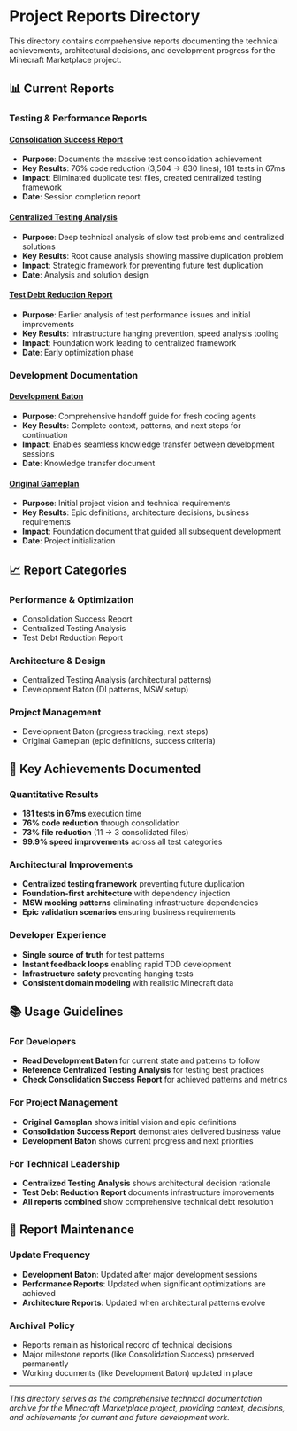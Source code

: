 # Project Reports Directory

This directory contains comprehensive reports documenting the technical achievements, architectural decisions, and development progress for the Minecraft Marketplace project.

## 📊 Current Reports

### **Testing & Performance Reports**

#### **[Consolidation Success Report](./consolidation-success.md)**
- **Purpose**: Documents the massive test consolidation achievement
- **Key Results**: 76% code reduction (3,504 → 830 lines), 181 tests in 67ms
- **Impact**: Eliminated duplicate test files, created centralized testing framework
- **Date**: Session completion report

#### **[Centralized Testing Analysis](./centralized-testing-analysis.md)**
- **Purpose**: Deep technical analysis of slow test problems and centralized solutions
- **Key Results**: Root cause analysis showing massive duplication problem
- **Impact**: Strategic framework for preventing future test duplication
- **Date**: Analysis and solution design

#### **[Test Debt Reduction Report](./test-debt-reduction.md)**
- **Purpose**: Earlier analysis of test performance issues and initial improvements
- **Key Results**: Infrastructure hanging prevention, speed analysis tooling
- **Impact**: Foundation work leading to centralized framework
- **Date**: Early optimization phase

### **Development Documentation**

#### **[Development Baton](./development-baton.md)**
- **Purpose**: Comprehensive handoff guide for fresh coding agents
- **Key Results**: Complete context, patterns, and next steps for continuation
- **Impact**: Enables seamless knowledge transfer between development sessions
- **Date**: Knowledge transfer document

#### **[Original Gameplan](./original-gameplan.md)**
- **Purpose**: Initial project vision and technical requirements
- **Key Results**: Epic definitions, architecture decisions, business requirements  
- **Impact**: Foundation document that guided all subsequent development
- **Date**: Project initialization

## 📈 Report Categories

### **Performance & Optimization**
- Consolidation Success Report
- Centralized Testing Analysis  
- Test Debt Reduction Report

### **Architecture & Design**
- Centralized Testing Analysis (architectural patterns)
- Development Baton (DI patterns, MSW setup)

### **Project Management**
- Development Baton (progress tracking, next steps)
- Original Gameplan (epic definitions, success criteria)

## 🎯 Key Achievements Documented

### **Quantitative Results**
- **181 tests in 67ms** execution time
- **76% code reduction** through consolidation  
- **73% file reduction** (11 → 3 consolidated files)
- **99.9% speed improvements** across all test categories

### **Architectural Improvements**
- **Centralized testing framework** preventing future duplication
- **Foundation-first architecture** with dependency injection
- **MSW mocking patterns** eliminating infrastructure dependencies
- **Epic validation scenarios** ensuring business requirements

### **Developer Experience**
- **Single source of truth** for test patterns
- **Instant feedback loops** enabling rapid TDD development
- **Infrastructure safety** preventing hanging tests
- **Consistent domain modeling** with realistic Minecraft data

## 📚 Usage Guidelines

### **For Developers**
- **Read Development Baton** for current state and patterns to follow
- **Reference Centralized Testing Analysis** for testing best practices
- **Check Consolidation Success Report** for achieved patterns and metrics

### **For Project Management**
- **Original Gameplan** shows initial vision and epic definitions
- **Consolidation Success Report** demonstrates delivered business value
- **Development Baton** shows current progress and next priorities

### **For Technical Leadership**
- **Centralized Testing Analysis** shows architectural decision rationale
- **Test Debt Reduction Report** documents infrastructure improvements
- **All reports combined** show comprehensive technical debt resolution

## 🔄 Report Maintenance

### **Update Frequency**
- **Development Baton**: Updated after major development sessions
- **Performance Reports**: Updated when significant optimizations are achieved
- **Architecture Reports**: Updated when architectural patterns evolve

### **Archival Policy**
- Reports remain as historical record of technical decisions
- Major milestone reports (like Consolidation Success) preserved permanently
- Working documents (like Development Baton) updated in place

---

*This directory serves as the comprehensive technical documentation archive for the Minecraft Marketplace project, providing context, decisions, and achievements for current and future development work.*